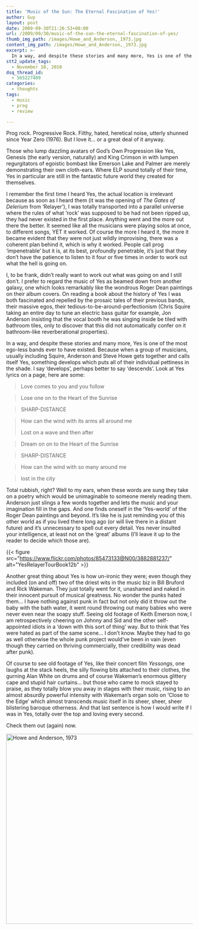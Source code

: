 ```yaml
---
title: 'Music of the Sun: The Eternal Fascination of Yes!'
author: Guy
layout: post
date: 2009-09-30T21:26:53+00:00
url: /2009/09/30/music-of-the-sun-the-eternal-fascination-of-yes/
thumb_img_path: /images/Howe_and_Anderson,_1973.jpg
content_img_path: /images/Howe_and_Anderson,_1973.jpg
excerpt: >-
  In a way, and despite these stories and many more, Yes is one of the most ego-less bands ever to have existed. Because when a group of musicians, usually including Squire, Anderson and Steve Howe gets together and calls itself Yes, something develops which puts all of their individual pettiness in the shade.
stt2_update_tags:
  - November 10, 2010
dsq_thread_id:
  - 565227409
categories:
  - thoughts
tags:
  - music
  - prog
  - review

---
```

Prog rock. Progressive Rock. Filthy, hated, heretical noise, utterly shunned since Year Zero (1976). But I love it&#8230; or a great deal of it anyway.

Those who lump dazzling avatars of God&#8217;s Own Progression like Yes, Genesis (the early version, naturally) and King Crimson in with lumpen regurgitators of egoistic bombast like Emerson Lake and Palmer are merely demonstrating their own cloth-ears. Where ELP sound totally of their time, Yes in particular are still in the fantastic future world they created for themselves.

I remember the first time I heard Yes, the actual location is irrelevant because as soon as I heard them (it was the opening of _The Gates of Delerium_ from &#8216;Relayer&#8217;), I was totally transported into a parallel universe where the rules of what &#8216;rock&#8217; was supposed to be had not been ripped up, they had never existed in the first place. Anything went and the more out there the better. It seemed like all the musicians were playing solos at once, to different songs, YET it worked. Of course the more I heard it, the more it became evident that they were not just wildly improvising, there was a coherent plan behind it, which is why it worked.  <span class="pullquote">People call prog &#8216;impenetrable&#8217; but it is, at its best, profoundly penetrable, it&#8217;s just that they don&#8217;t have the patience to listen to it four or five times in order to work out what the hell is going on.</span>

I, to be frank, didn&#8217;t really want to work out what was going on and I still don&#8217;t. I prefer to regard the music of Yes as beamed down from another galaxy, one which looks remarkably like the wondrous Roger Dean paintings on their album covers. On reading a book about the history of Yes I was both fascinated and repelled by the prosaic tales of their previous bands, their massive egos, their tedious-to-be-around-perfectionism (Chris Squire taking an entire day to tune an electric bass guitar for example, Jon Anderson insisting that the vocal booth he was singing inside be tiled with bathroom tiles, only to discover that this did not automatically confer on it bathroom-like reverberational properties).

In a way, and despite these stories and many more, Yes is one of the most ego-less bands ever to have existed. Because when a group of musicians, usually including Squire, Anderson and Steve Howe gets together and calls itself Yes, something develops which puts all of their individual pettiness in the shade. I say &#8216;develops&#8217;, perhaps better to say &#8216;descends&#8217;. Look at Yes lyrics on a page, here are some:

> Love comes to you and you follow

> Lose one on to the Heart of the Sunrise

> SHARP-DISTANCE

> How can the wind with its arms all around me
>
> Lost on a wave and then after

> Dream on on to the Heart of the Sunrise

> SHARP-DISTANCE

> How can the wind with so many around me

> lost in the city

Total rubbish, right? Well to my ears, when these words are sung they take on a poetry which would be unimaginable to someone merely reading them. Anderson just slings a few words together and lets the music and your imagination fill in the gaps. And one finds oneself in the &#8216;Yes-world&#8217; of the Roger Dean paintings and beyond. It&#8217;s like he is just reminding you of this other world as if you lived there long ago (or will live there in a distant future) and it&#8217;s unnecessary to spell out every detail.  <span class="pullquote">Yes never insulted your intelligence, at least not on the &#8216;great&#8217; albums</span> (I&#8217;ll leave it up to the reader to decide which those are).

{{< figure src="https://www.flickr.com/photos/85473133@N00/3882881237/" alt="YesRelayerTourBook12b" >}}

Another great thing about Yes is how un-ironic they were; even though they included (on and off) two of the driest wits in the music biz in Bill Bruford and Rick Wakeman. They just totally went for it, unashamed and naked in their innocent pursuit of musical greatness. No wonder the punks hated them&#8230; I have nothing against punk in fact but not only did it throw out the baby with the bath water, it went round throwing out many babies who were never even near the soapy stuff. Seeing old footage of Keith Emerson now, I am retrospectively cheering on Johnny and Sid and the other self-appointed idiots in a &#8216;down with this sort of thing&#8217; way. But to think that Yes were hated as part of the same scene&#8230; I don&#8217;t know. Maybe they had to go as well otherwise the whole punk project would&#8217;ve been in vain (even though they carried on thriving commercially, their credibility was dead after punk).

Of course to see old footage of Yes, like their concert film _Yessongs_, one laughs at the stack heels, the silly flowing bits attached to their clothes, the gurning Alan White on drums and of course Wakeman&#8217;s enormous glittery cape and stupid hair curtains&#8230; but those who came to mock stayed to praise, as they totally blow you away in stages with their music, rising to an almost absurdly powerful intensity with Wakeman&#8217;s organ solo on &#8216;Close to the Edge&#8217; which almost transcends music itself in its sheer, sheer, sheer blistering baroque otherness. And that last sentence is how I would write if I was in Yes, totally over the top and loving every second.

Check them out (again) now.

<a title="Hunter Desportes / CC BY (https://creativecommons.org/licenses/by/2.0)" href="https://commons.wikimedia.org/wiki/File:Howe_and_Anderson,_1973.jpg"><img width="512" alt="Howe and Anderson, 1973" src="https://upload.wikimedia.org/wikipedia/commons/0/07/Howe_and_Anderson%2C_1973.jpg"></a>
